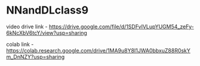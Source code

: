 # NNandDLclass9

video drive link - https://drive.google.com/file/d/1SDFvIVLupYUGM54_zeFy-6kNcXbV6tcY/view?usp=sharing

colab link - https://colab.research.google.com/drive/1MA9u8Y8I1JWA0bbxuZ88R0skYm_DnNZY?usp=sharing

